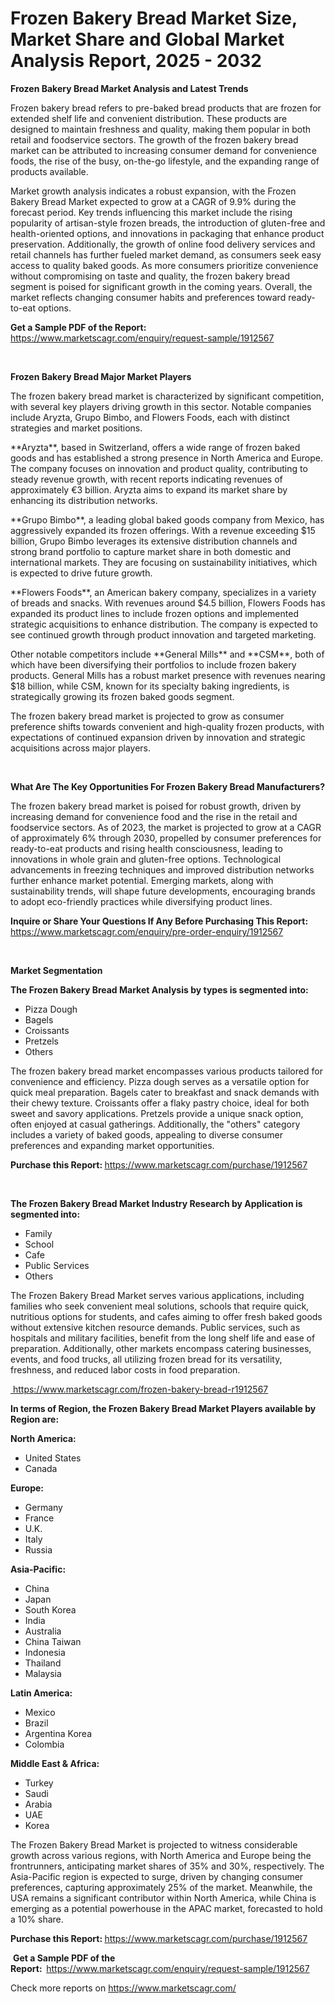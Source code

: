 <p><h1>Frozen Bakery Bread Market Size, Market Share and Global Market Analysis Report, 2025 - 2032</h1></p><p><strong>Frozen Bakery Bread Market Analysis and Latest Trends</strong></p>
<p><p>Frozen bakery bread refers to pre-baked bread products that are frozen for extended shelf life and convenient distribution. These products are designed to maintain freshness and quality, making them popular in both retail and foodservice sectors. The growth of the frozen bakery bread market can be attributed to increasing consumer demand for convenience foods, the rise of the busy, on-the-go lifestyle, and the expanding range of products available.</p><p>Market growth analysis indicates a robust expansion, with the Frozen Bakery Bread Market expected to grow at a CAGR of 9.9% during the forecast period. Key trends influencing this market include the rising popularity of artisan-style frozen breads, the introduction of gluten-free and health-oriented options, and innovations in packaging that enhance product preservation. Additionally, the growth of online food delivery services and retail channels has further fueled market demand, as consumers seek easy access to quality baked goods. As more consumers prioritize convenience without compromising on taste and quality, the frozen bakery bread segment is poised for significant growth in the coming years. Overall, the market reflects changing consumer habits and preferences toward ready-to-eat options.</p></p>
<p><strong>Get a Sample PDF of the Report:&nbsp;</strong> <a href="https://www.marketscagr.com/enquiry/request-sample/1912567?utm_campaign=2314&utm_medium=2&utm_source=Github&utm_content=ia&utm_term=15022025&utm_id=frozen-bakery-bread">https://www.marketscagr.com/enquiry/request-sample/1912567</a></p>
<p>&nbsp;</p>
<p><strong>Frozen Bakery Bread Major Market Players</strong></p>
<p><p>The frozen bakery bread market is characterized by significant competition, with several key players driving growth in this sector. Notable companies include Aryzta, Grupo Bimbo, and Flowers Foods, each with distinct strategies and market positions.</p><p>**Aryzta**, based in Switzerland, offers a wide range of frozen baked goods and has established a strong presence in North America and Europe. The company focuses on innovation and product quality, contributing to steady revenue growth, with recent reports indicating revenues of approximately €3 billion. Aryzta aims to expand its market share by enhancing its distribution networks.</p><p>**Grupo Bimbo**, a leading global baked goods company from Mexico, has aggressively expanded its frozen offerings. With a revenue exceeding $15 billion, Grupo Bimbo leverages its extensive distribution channels and strong brand portfolio to capture market share in both domestic and international markets. They are focusing on sustainability initiatives, which is expected to drive future growth.</p><p>**Flowers Foods**, an American bakery company, specializes in a variety of breads and snacks. With revenues around $4.5 billion, Flowers Foods has expanded its product lines to include frozen options and implemented strategic acquisitions to enhance distribution. The company is expected to see continued growth through product innovation and targeted marketing.</p><p>Other notable competitors include **General Mills** and **CSM**, both of which have been diversifying their portfolios to include frozen bakery products. General Mills has a robust market presence with revenues nearing $18 billion, while CSM, known for its specialty baking ingredients, is strategically growing its frozen baked goods segment.</p><p>The frozen bakery bread market is projected to grow as consumer preference shifts towards convenient and high-quality frozen products, with expectations of continued expansion driven by innovation and strategic acquisitions across major players.</p></p>
<p>&nbsp;</p>
<p><strong>What Are The Key Opportunities For Frozen Bakery Bread Manufacturers?</strong></p>
<p><p>The frozen bakery bread market is poised for robust growth, driven by increasing demand for convenience food and the rise in the retail and foodservice sectors. As of 2023, the market is projected to grow at a CAGR of approximately 6% through 2030, propelled by consumer preferences for ready-to-eat products and rising health consciousness, leading to innovations in whole grain and gluten-free options. Technological advancements in freezing techniques and improved distribution networks further enhance market potential. Emerging markets, along with sustainability trends, will shape future developments, encouraging brands to adopt eco-friendly practices while diversifying product lines.</p></p>
<p><strong>Inquire or Share Your Questions If Any Before Purchasing This Report:</strong> <a href="https://www.marketscagr.com/enquiry/pre-order-enquiry/1912567?utm_campaign=2314&utm_medium=2&utm_source=Github&utm_content=ia&utm_term=15022025&utm_id=frozen-bakery-bread">https://www.marketscagr.com/enquiry/pre-order-enquiry/1912567</a></p>
<p>&nbsp;</p>
<p><strong>Market Segmentation</strong></p>
<p><strong>The Frozen Bakery Bread Market Analysis by types is segmented into:</strong></p>
<p><ul><li>Pizza Dough</li><li>Bagels</li><li>Croissants</li><li>Pretzels</li><li>Others</li></ul></p>
<p><p>The frozen bakery bread market encompasses various products tailored for convenience and efficiency. Pizza dough serves as a versatile option for quick meal preparation. Bagels cater to breakfast and snack demands with their chewy texture. Croissants offer a flaky pastry choice, ideal for both sweet and savory applications. Pretzels provide a unique snack option, often enjoyed at casual gatherings. Additionally, the "others" category includes a variety of baked goods, appealing to diverse consumer preferences and expanding market opportunities.</p></p>
<p><strong>Purchase this Report:&nbsp;</strong><a href="https://www.marketscagr.com/purchase/1912567?utm_campaign=2314&utm_medium=2&utm_source=Github&utm_content=ia&utm_term=15022025&utm_id=frozen-bakery-bread">https://www.marketscagr.com/purchase/1912567</a></p>
<p>&nbsp;</p>
<p><strong>The Frozen Bakery Bread Market Industry Research by Application is segmented into:</strong></p>
<p><ul><li>Family</li><li>School</li><li>Cafe</li><li>Public Services</li><li>Others</li></ul></p>
<p><p>The Frozen Bakery Bread Market serves various applications, including families who seek convenient meal solutions, schools that require quick, nutritious options for students, and cafes aiming to offer fresh baked goods without extensive kitchen resource demands. Public services, such as hospitals and military facilities, benefit from the long shelf life and ease of preparation. Additionally, other markets encompass catering businesses, events, and food trucks, all utilizing frozen bread for its versatility, freshness, and reduced labor costs in food preparation.</p></p>
<p><a href="https://www.marketscagr.com/frozen-bakery-bread-r1912567?utm_campaign=2314&utm_medium=2&utm_source=Github&utm_content=ia&utm_term=15022025&utm_id=frozen-bakery-bread">&nbsp;https://www.marketscagr.com/frozen-bakery-bread-r1912567</a></p>
<p><strong>In terms of Region, the Frozen Bakery Bread Market Players available by Region are:</strong></p>
<p>
    <p> <strong> North America: </strong>
        <ul>
            <li>United States</li>
            <li>Canada</li>
        </ul>
        </p> 
    <p> <strong> Europe: </strong>
        <ul>
            <li>Germany</li>
            <li>France</li>
            <li>U.K.</li>
            <li>Italy</li>
            <li>Russia</li>
        </ul>
        </p> 
    <p> <strong> Asia-Pacific: </strong>
        <ul>
            <li>China</li>
            <li>Japan</li>
            <li>South Korea</li>
            <li>India</li>
            <li>Australia</li>
            <li>China Taiwan</li>
            <li>Indonesia</li>
            <li>Thailand</li>
            <li>Malaysia</li>
        </ul>
        </p> 
    <p> <strong> Latin America: </strong>
        <ul>
            <li>Mexico</li>
            <li>Brazil</li>
            <li>Argentina Korea</li>
            <li>Colombia</li>
        </ul>
        </p> 
    <p> <strong> Middle East & Africa: </strong>
        <ul>
            <li>Turkey</li>
            <li>Saudi</li>
            <li>Arabia</li>
            <li>UAE</li>
            <li>Korea</li>
        </ul>
    </p>
    </p>
<p><p>The Frozen Bakery Bread Market is projected to witness considerable growth across various regions, with North America and Europe being the frontrunners, anticipating market shares of 35% and 30%, respectively. The Asia-Pacific region is expected to surge, driven by changing consumer preferences, capturing approximately 25% of the market. Meanwhile, the USA remains a significant contributor within North America, while China is emerging as a potential powerhouse in the APAC market, forecasted to hold a 10% share.</p></p>
<p><strong>Purchase this Report: </strong><a href="https://www.marketscagr.com/purchase/1912567?utm_campaign=2314&utm_medium=2&utm_source=Github&utm_content=ia&utm_term=15022025&utm_id=frozen-bakery-bread">https://www.marketscagr.com/purchase/1912567</a></p>
<p>&nbsp;<strong>Get a Sample PDF of the Report:&nbsp;&nbsp;</strong><a href="https://www.marketscagr.com/enquiry/request-sample/1912567?utm_campaign=2314&utm_medium=2&utm_source=Github&utm_content=ia&utm_term=15022025&utm_id=frozen-bakery-bread">https://www.marketscagr.com/enquiry/request-sample/1912567</a></p>
<p><strong></strong></p>
<p>Check more reports on <a href="https://www.marketscagr.com/?utm_campaign=2314&utm_medium=2&utm_source=Github&utm_content=ia&utm_term=15022025&utm_id=frozen-bakery-bread">https://www.marketscagr.com/</a></p>